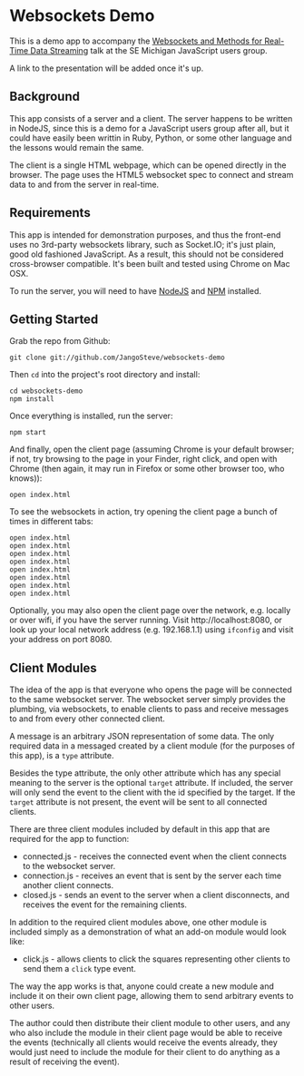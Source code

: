 # Websockets Demo

This is a demo app to accompany the [Websockets and Methods for
Real-Time Data
Streaming](http://www.meetup.com/SEM-JS/events/115354852/) talk at the SE Michigan JavaScript users
group.

A link to the presentation will be added once it's up.

## Background

This app consists of a server and a client. The server happens to be
written in NodeJS, since this is a demo for a JavaScript users group
after all, but it could have easily been writtin in Ruby, Python, or
some other language and the lessons would remain the same.

The client is a single HTML webpage, which can be opened directly in
the browser. The page uses the HTML5 websocket spec to connect and
stream data to and from the server in real-time.

## Requirements

This app is intended for demonstration purposes, and thus the front-end
uses no 3rd-party websockets library, such as Socket.IO; it's just
plain, good old fashioned JavaScript. As a result, this should not be
considered cross-browser compatible. It's been built and tested using
Chrome on Mac OSX.

To run the server, you will need to have [NodeJS](http://nodejs.org/)
and [NPM](https://npmjs.org/) installed.

## Getting Started

Grab the repo from Github:

```
git clone git://github.com/JangoSteve/websockets-demo
```

Then `cd` into the project's root directory and install:

```
cd websockets-demo
npm install
```

Once everything is installed, run the server:

```
npm start
```

And finally, open the client page (assuming Chrome is your default
browser; if not, try browsing to the page in your Finder, right click,
and open with Chrome (then again, it may run in Firefox or some other
browser too, who knows)):

```
open index.html
```

To see the websockets in action, try opening the client page a bunch of
times in different tabs:

```
open index.html
open index.html
open index.html
open index.html
open index.html
open index.html
open index.html
open index.html
```

Optionally, you may also open the client page over the
network, e.g. locally or over wifi, if you have the server
running. Visit http://localhost:8080, or look
up your local network address (e.g. 192.168.1.1) using `ifconfig`
and visit your address on port 8080. 

## Client Modules

The idea of the app is that everyone who opens the page will be
connected to the same websocket server. The websocket server simply
provides the plumbing, via websockets, to enable clients to pass and
receive messages to and from every other connected client.

A message is an arbitrary JSON representation of some data. The only
required data in a messaged created by a client module (for the purposes
of this app), is a `type` attribute.

Besides the type attribute, the only other attribute which has any
special meaning to the server is the optional `target` attribute. If
included, the server will only send the event to the client with the id
specified by the target. If the `target` attribute is not present, the
event will be sent to all connected clients.

There are three client modules included by default in this app that are
required for the app to function:

* connected.js - receives the connected event when the client connects
  to the websocket server.
* connection.js - receives an event that is sent by the server each
  time another client connects.
* closed.js - sends an event to the server when a client disconnects,
  and receives the event for the remaining clients.

In addition to the required client modules above, one other module is
included simply as a demonstration of what an add-on module would look
like:

* click.js - allows clients to click the squares representing other
  clients to send them a `click` type event.

The way the app works is that, anyone could create a new module and
include it on their own client page, allowing them to send arbitrary
events to other users.

The author could then distribute their client module to other users, and
any who also include the module in their client page would be able to
receive the events (technically all clients would receive the events
already, they would just need to include the module for their client to
do anything as a result of receiving the event).
